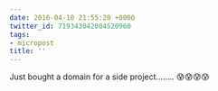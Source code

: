```yaml
---
date: 2016-04-10 21:55:20 +0000
twitter_id: 719343042004520960
tags:
- micropost
title: ''
---
```


Just bought a domain for a side project........ 😰😰😰😰
